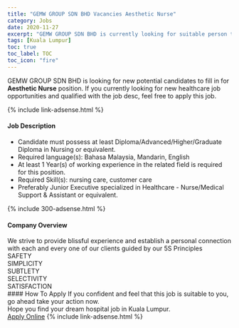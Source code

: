 ```yaml
---
title: "GEMW GROUP SDN BHD Vacancies Aesthetic Nurse" 
category: Jobs 
date: 2020-11-27 
excerpt: "GEMW GROUP SDN BHD is currently looking for suitable person to fill in the Aesthetic Nurse which positioned at Kuala Lumpur" 
tags: [Kuala Lumpur] 
toc: true 
toc_label: TOC 
toc_icon: "fire" 
--- 
```


<p>GEMW GROUP SDN BHD is looking for new potential candidates to fill in for <b>Aesthetic Nurse</b> position. If you currently looking for new healthcare job opportunities and qualified with the job desc, feel free to apply this job.
</p>{% include link-adsense.html %} 
<div><div><div><h4>Job Description</h4></div></div><div><div><span><div><ul><li>Candidate must possess at least Diploma/Advanced/Higher/Graduate Diploma in Nursing or equivalent.</li><li>Required language(s):&#160;Bahasa Malaysia, Mandarin, English</li><li>At least 1&#160;Year(s) of working experience in the related field is required for this position.</li><li>Required Skill(s): nursing care, customer care</li><li>Preferably Junior Executive specialized in Healthcare - Nurse/Medical Support &amp; Assistant or equivalent.</li></ul></div></span></div></div></div> 
{% include 300-adsense.html %} 
<div><div><div><h4>Company Overview</h4></div></div><div><div><span><div><div>
<div>
<div>We strive to provide blissful experience and establish a personal connection with each and every one of our clients guided by our 5S Principles</div>
</div>
</div>
<div>SAFETY<br>
SIMPLICITY<br>
SUBTLETY<br>
SELECTIVITY<br>
SATISFACTION</div></div></span></div></div></div> 
#### How To Apply 
If you confident and feel that this job is suitable to you, go ahead take your action now. <br/> 
Hope you find your dream hospital job in Kuala Lumpur. <br/> 
<a href="https://www.jobstreet.com.my/en/job/aesthetic-nurse-4429398?jobId=jobstreet-my-job-4429398&sectionRank=25&token=0~bce3f2b1-7363-4390-a948-a873c5859343&fr=SRP%20View%20In%20New%20Ta" class="btn btn--warning" target="_blank" rel="nofollow noopenner">Apply Online</a> 
{% include link-adsense.html %} 